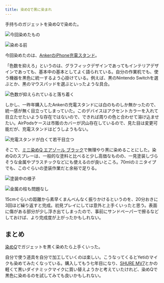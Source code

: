 ```yaml
---
title: 染めQで黒に染まれ
---
```

手持ちのガジェットを染めQで染めた。

![](https://lh5.googleusercontent.com/-zkuL-6tM2g-D-y-cuLxjW8vcMHi7GiRn9P-Y_fTcHLOiA-zBZmfO0x-U-RlF0AGBEahYreKXCChZIHHgeXpQ8X6oBFyoWIYZE50Y5j0nVmqJg6EVulYSaupqCFB950DmbkrL9HTCsBdj4rUiV6CJPyePeD9imbnqE4KQhGNm4ZZXXkJYKqxtSSd "今回染めたもの")

![](https://lh6.googleusercontent.com/_3QTaRrmCp7P3e62Xjnpdyvwoi2G9-PrWtxbPmn_MMPxnUPoCqgX4tSuUlkoVQZjIplHK-2ocIPOoVe9CB2bF3JieoExVBYJXthYOTy-N3Gztf5GRMQKzuw8n42NMg8LQ32GPbplr6qutqe0w8T4jsIZuRtOn88QFlo9TQerkEZGeTwCtc2EFs41 "染める前")

今回染めたのは、[AnkerのiPhone充電スタンド](https://r7kamura.com/articles/2021-09-06-anker-iphone-stand)。

「色数を抑えろ」というのは、グラフィックデザインであってもインテリアデザインであっても、基本中の基本としてよく語られている。自分の作業机でも、使う機器を黒色に統一するよう心掛けている。例えば、黒のNintendo Switchを選ぶとか、黒のマウスパッドを選ぶといったような具合。

![](https://lh5.googleusercontent.com/YiLY6x6aKww7I2PQBG6aiX1IqclGIEso87pDs4svVEtjBT0sccokMvfG9dV_2B8El83-vmeTgWCt0dSbcMOyN4VdXSbT5EbcHKaW-OrYiGugIYRqB9sXloVjZOL2fdrao7ZfnHfc21C3248guv2TVcx-XgJIkPnRHtss7qog94Djafs22zbIJiLk "色数が抑えられていると落ち着く")

しかし、一昨年購入したAnkerの充電スタンドには白のものしか無かったので、統一感が無く目立ってしまっていた。このデバイスはアクセントカラーを入れて目立たせたいような存在ではないので、できれば周りの色と合わせて溶け込ませたい。AirPodsケースは市販のカバーが沢山存在しているので、見た目は変更可能だが、充電スタンドはどうしようもない。

![](https://lh6.googleusercontent.com/nzrdB3mCQHwVfNBv8Lr_FTlN6Cgesdad8AsbRsUq1vhwyH3l51GWzHvYURy9X7daAHSinSh2Q8KeK3-iw4Gl2-QAZoFUauMsrCBxDMpDmkOz2GxO6rg9x-fhn0YjQWvNnMbU8KWoZJ2u3fyGfn0gvHvKYSd9XIE5626lZZ4vamLtVVCls1oRcnYh "充電スタンドが白くて若干目立つ")

そこで、[ミニ染めQ エアゾール ブラック](https://www.amazon.co.jp/dp/B003QMFUKO)で無理やり黒に染めることにした。染めQのスプレーは、一般的な塗料と比べると少し高価なものの、一見塗装しづらそうな金属やプラスチックなどにも使えるのが良いところ。70mlのミニタイプでも、このぐらいの塗装作業だと余裕で足りる。

![](https://lh3.googleusercontent.com/YnEYq_0EE0PdQTLKTe2s8w3P-Td_RCBquJyII5shX-Plk0XMUVuFWUM-e-K90c7TO3UDEpDDYwxcsH0qJ-TFI4Pljcmigr_pqQw4OV43wRYo5_znJJPQckGlUAkTTKfKJe23n_5plzgl-13ildBhKw6Oxa7GJsNz5KM2tYWxoylsPp3nQPIQ2M4_ "塗装中の様子")

![](https://lh5.googleusercontent.com/D2eazHZG3NCV0XdD2pTuEnbC5TNoS2CirfPnazUdcs5EBKpHy9nlnpLuDGsuOCKMOkkAfaB3F-_UTNT6A0qIsJjJaLJ565jlK4IrG2YxVwJJR90N12so2hGAWWjCi6d7EehP7OfLO-fnpNrsDBS4rHuTronqH77s9B8wB8CwXYmFb3V3x-S-gHyF "金属の柱も問題なし")

15cmぐらいの距離から素早くまんべんなく振りかけるというのを、20分おきに3回ほど繰り返すと完成。初見プレイにしては意外と上手くいったと思う。表面に傷がある部分が少し浮き出てしまったので、事前にサンドペーパーで擦るなどしておけば、より完成度が上がったかもしれない。

まとめ
---

[染めQ](https://www.amazon.co.jp/dp/B003QMFUKO)でガジェットを黒く染めたら上手くいった。

自分で使う道具を自分で加工していくのは楽しい。こうなってくるとYetiのマイクも染めてみたくなっている。購入してもう七年目になり、[SHURE MV7](https://www.amazon.co.jp/dp/B08KY7G1GV)とかの軽くて黒いダイナミックマイクに買い替えようかと考えていたけれど、染めQで黒色に染めるのを試してみても良いかもしれない。
